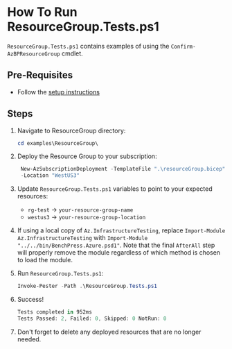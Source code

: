 # How To Run ResourceGroup.Tests.ps1

`ResourceGroup.Tests.ps1` contains examples of using the `Confirm-AzBPResourceGroup` cmdlet.

## Pre-Requisites

- Follow the [setup instructions](../README.md)

## Steps

1. Navigate to ResourceGroup directory:

   ```Powershell
   cd examples\ResourceGroup\
   ```

1. Deploy the Resource Group to your subscription:

   ```Powershell
    New-AzSubscriptionDeployment -TemplateFile ".\resourceGroup.bicep" `
    -Location "WestUS3"
   ```

1. Update `ResourceGroup.Tests.ps1` variables to point to your expected resources:

   - `rg-test`  -> `your-resource-group-name`
   - `westus3`  -> `your-resource-group-location`

1. If using a local copy of `Az.InfrastructureTesting`, replace `Import-Module Az.InfrastructureTesting` with
`Import-Module "../../bin/BenchPress.Azure.psd1"`. Note that the final `AfterAll` step will properly remove the module
regardless of which method is chosen to load the module.

1. Run `ResourceGroup.Tests.ps1`:

   ```Powershell
   Invoke-Pester -Path .\ResourceGroup.Tests.ps1
   ```

1. Success!

   ```Powershell
   Tests completed in 952ms
   Tests Passed: 2, Failed: 0, Skipped: 0 NotRun: 0
   ```

1. Don't forget to delete any deployed resources that are no longer needed.
